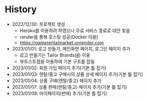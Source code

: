 # History
- 2022/12/30: 프로젝트 생성
  - Heroku를 이용하려 하였으나 무료 서비스 종료로 대안 찾음
  - render를 통해 호스팅 성공(Docker 이용)
  - https://gamerentalmarket.onrender.com
- 2023/01/01: 로고 만들기, 메인화면 페이지, 로그인 페이지 추가
  - 로고 만들기는 Tailor Brands([#](https://www.tailorbrands.com/)) 이용
  - 부트스트랩을 이용하여 기본 구조를 잡음
- 2023/01/02: 회원 가입 페이지 추가(기본 틀 잡기)
- 2023/01/03: 렌탈/중고 구매시의 상품 상세 페이지 추가(기본 틀 잡기)
- 2023/01/04: 상품 구매(렌탈/중고) 페이지 추가
- 2023/01/07: 상품 판매(렌탈/중고) 페이지 추가(기본 틀 잡기)
- 2023/01/09: 마이페이지(판매) 추가(기본 틀 잡기)
